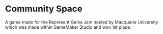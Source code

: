 # Community Space

A game made for the Represent Game Jam hosted by Macquarie University which was made within GameMaker Studio and won 1st place. 
